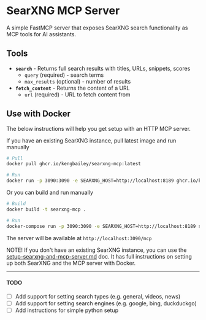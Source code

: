 # SearXNG MCP Server

A simple FastMCP server that exposes SearXNG search functionality as MCP tools for AI assistants.

## Tools

- **`search`** - Returns full search results with titles, URLs, snippets, scores
  - `query` (required) - search terms
  - `max_results` (optional) - number of results 
- **`fetch_content`** - Returns the content of a URL
  - `url` (required) - URL to fetch content from

## Use with Docker
The below instructions will help you get setup with an HTTP MCP server. 

If you have an existing SearXNG instance, pull latest image and run manually
```bash
# Pull 
docker pull ghcr.io/kengbailey/searxng-mcp:latest

# Run 
docker run -p 3090:3090 -e SEARXNG_HOST=http://localhost:8189 ghcr.io/kengbailey/searxng-mcp:latest
```
Or you can build and run manually
```bash
# Build
docker build -t searxng-mcp .

# Run
docker-compose run -p 3090:3090 -e SEARXNG_HOST=http://localhost:8189 searxng-mcp
```
The server will be available at `http://localhost:3090/mcp`

NOTE! If you don't have an existing SearXNG instance, you can use the [setup-searxng-and-mcp-server.md](/doc/setup-searxng-and-mcp-server.md) doc. It has full instructions on setting up both SearXNG and the MCP server with Docker.

<hr>

#### TODO
- [ ] Add support for setting search types (e.g. general, videos, news)
- [ ] Add support for setting search engines (e.g. google, bing, duckduckgo)
- [ ] Add instructions for simple python setup